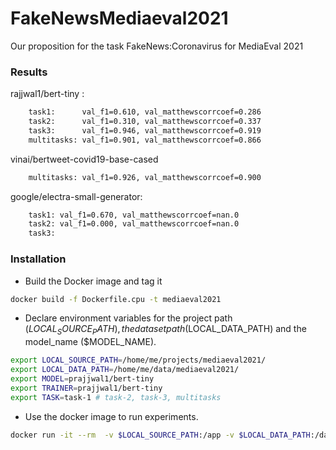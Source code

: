 # FakeNewsMediaeval2021
Our proposition for the task FakeNews:Coronavirus for MediaEval 2021

### Results
rajjwal1/bert-tiny :
```bash
    task1:      val_f1=0.610, val_matthewscorrcoef=0.286
    task2:      val_f1=0.310, val_matthewscorrcoef=0.337
    task3:      val_f1=0.946, val_matthewscorrcoef=0.919
    multitasks: val_f1=0.901, val_matthewscorrcoef=0.866
```

vinai/bertweet-covid19-base-cased
```bash
    multitasks: val_f1=0.926, val_matthewscorrcoef=0.900
```


google/electra-small-generator:
```bash
    task1: val_f1=0.670, val_matthewscorrcoef=nan.0
    task2: val_f1=0.000, val_matthewscorrcoef=nan.0
    task3: 
```


### Installation

* Build the Docker image and tag it

```bash
docker build -f Dockerfile.cpu -t mediaeval2021
```

* Declare environment variables for the project path ($LOCAL_SOURCE_PATH), the dataset path ($LOCAL_DATA_PATH) and the model_name ($MODEL_NAME).
```bash
export LOCAL_SOURCE_PATH=/home/me/projects/mediaeval2021/
export LOCAL_DATA_PATH=/home/me/data/mediaeval2021/
export MODEL=prajjwal1/bert-tiny
export TRAINER=prajjwal1/bert-tiny
export TASK=task-1 # task-2, task-3, multitasks
```

* Use the docker image to run experiments.

```bash
docker run -it --rm  -v $LOCAL_SOURCE_PATH:/app -v $LOCAL_DATA_PATH:/data mediaeval2021 python FlashTrainer.py --task_name=$TASK --model_name=$MODEL - train /data
```

